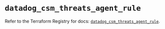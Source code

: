 # `datadog_csm_threats_agent_rule`

Refer to the Terraform Registry for docs: [`datadog_csm_threats_agent_rule`](https://registry.terraform.io/providers/datadog/datadog/3.53.0/docs/resources/csm_threats_agent_rule).
